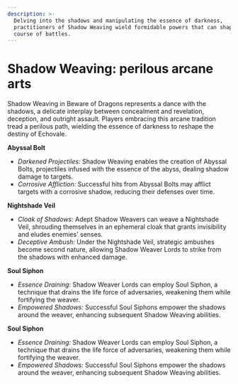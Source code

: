 ```yaml
---
description: >-
  Delving into the shadows and manipulating the essence of darkness,
  practitioners of Shadow Weaving wield formidable powers that can shape the
  course of battles.
---
```


# Shadow Weaving: perilous arcane arts

Shadow Weaving in Beware of Dragons represents a dance with the shadows, a delicate interplay between concealment and revelation, deception, and outright assault. Players embracing this arcane tradition tread a perilous path, wielding the essence of darkness to reshape the destiny of Echovale.

**Abyssal Bolt**

* _Darkened Projectiles:_ Shadow Weaving enables the creation of Abyssal Bolts, projectiles infused with the essence of the abyss, dealing shadow damage to targets.
* _Corrosive Affliction:_ Successful hits from Abyssal Bolts may afflict targets with a corrosive shadow, reducing their defenses over time.

**Nightshade Veil**

* _Cloak of Shadows:_ Adept Shadow Weavers can weave a Nightshade Veil, shrouding themselves in an ephemeral cloak that grants invisibility and eludes enemies' senses.
* _Deceptive Ambush:_ Under the Nightshade Veil, strategic ambushes become second nature, allowing Shadow Weaver Lords to strike from the shadows with enhanced damage.

**Soul Siphon**

* _Essence Draining:_ Shadow Weaver Lords can employ Soul Siphon, a technique that drains the life force of adversaries, weakening them while fortifying the weaver.
* _Empowered Shadows:_ Successful Soul Siphons empower the shadows around the weaver, enhancing subsequent Shadow Weaving abilities.

**Soul Siphon**

* _Essence Draining:_ Shadow Weaver Lords can employ Soul Siphon, a technique that drains the life force of adversaries, weakening them while fortifying the weaver.
* _Empowered Shadows:_ Successful Soul Siphons empower the shadows around the weaver, enhancing subsequent Shadow Weaving abilities.
